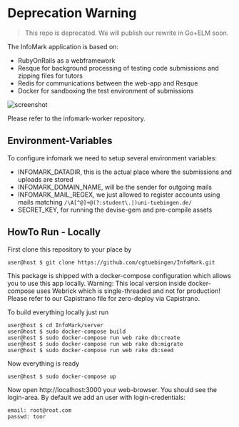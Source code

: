 # Deprecation Warning

> This repo is deprecated. 
> We will publish our rewrite in Go+ELM soon.

The InfoMark application is based on:
* RubyOnRails as a webframework
* Resque for background processing of testing code submissions and zipping files for tutors
* Redis for communications between the web-app and Resque
* Docker for sandboxing the test environment of submissions

![screenshot](https://cgtuebingen.github.io/InfoMark/assets/img/profile.PNG)

Please refer to the infomark-worker repository.

Environment-Variables
-----------------------

To configure infomark we need to setup several environment variables:

* INFOMARK_DATADIR, this is the actual place where the submissions and uploads are stored
* INFOMARK_DOMAIN_NAME, will be the sender for outgoing mails
* INFOMARK_MAIL_REGEX, we just allowed to register accounts using mails matching 
`/\A[^@]+@(?:student\.|)uni-tuebingen.de/`
* SECRET_KEY, for running the devise-gem and pre-compile assets

HowTo Run - Locally
-----------------------

First clone this repository to your place by

```console
user@host $ git clone https://github.com/cgtuebingen/InfoMark.git
```

This package is shipped with a docker-compose configuration which allows you to use this app locally. Warning: This local version inside docker-compose uses Webrick which is single-threaded and not for production! Please refer to our Capistrano file for zero-deploy via Capistrano.

To build everything locally just run

```console
user@host $ cd InfoMark/server
user@host $ sudo docker-compose build
user@host $ sudo docker-compose run web rake db:create
user@host $ sudo docker-compose run web rake db:migrate
user@host $ sudo docker-compose run web rake db:seed
```

Now everything is ready

```console
user@host $ sudo docker-compose up
```

Now open http://localhost:3000 your web-browser. You should see the login-area. By default we add an user with login-credentials:

```
email: root@root.com
passwd: toor
```
